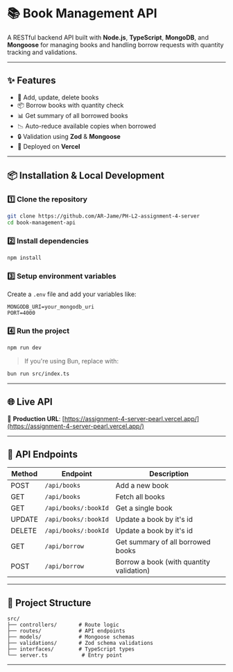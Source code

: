 
# 📚 Book Management API

A RESTful backend API built with **Node.js**, **TypeScript**, **MongoDB**, and **Mongoose** for managing books and handling borrow requests with quantity tracking and validations.

---

## ✨ Features

- 📖 Add, update, delete books
- 📦 Borrow books with quantity check
- 📊 Get summary of all borrowed books
- 📉 Auto-reduce available copies when borrowed
- 🔒 Validation using **Zod** & **Mongoose**
- 🚀 Deployed on **Vercel**

---

## 📦 Installation & Local Development

### 1️⃣ Clone the repository

```bash
git clone https://github.com/AR-Jame/PH-L2-assignment-4-server
cd book-management-api
````

### 2️⃣ Install dependencies

```bash
npm install
```

### 3️⃣ Setup environment variables

Create a `.env` file and add your variables like:

```
MONGODB_URI=your_mongodb_uri
PORT=4000
```

### 4️⃣ Run the project

```bash
npm run dev
```

> If you're using Bun, replace with:

```bash
bun run src/index.ts
```

---

## 🌐 Live API

🔗 **Production URL**:
[https://assignment-4-server-pearl.vercel.app/](https://assignment-4-server-pearl.vercel.app/)

---

## 🧪 API Endpoints

| Method | Endpoint      | Description                              |
| ------ | ------------- | ---------------------------------------- |
| POST   | `/api/books`  | Add a new book                           |
| GET    | `/api/books`  | Fetch all books                          |
| GET   | `/api/books/:bookId`  | Get a single book                           |
| UPDATE    | `/api/books/:bookId` | Update a book by it's id        |
| DELETE   | `/api/books/:bookId` |  Update a book by it's id |
| GET    | `/api/borrow` | Get summary of all borrowed books         |
| POST   | `/api/borrow` | Borrow a book (with quantity validation) |

---


## 📁 Project Structure

```
src/
├── controllers/       # Route logic
├── routes/            # API endpoints
├── models/            # Mongoose schemas
├── validations/       # Zod schema validations
├── interfaces/        # TypeScript types
└── server.ts           # Entry point
```

---

